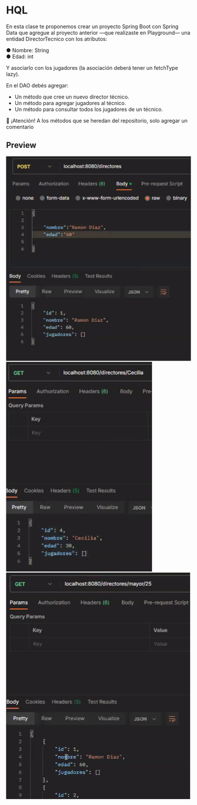 
# HQL

En esta clase te proponemos crear un proyecto Spring Boot con Spring Data que agregue al proyecto anterior —que realizaste en
Playground— una entidad DirectorTecnico con los atributos:

● Nombre: String  
● Edad: int  

Y asociarlo con los jugadores (la asociación deberá tener un fetchType lazy).

En el DAO debés agregar:
- Un método que cree un nuevo director técnico.
- Un método para agregar jugadores al técnico.
- Un método para consultar todos los jugadores de un técnico.

🚨 ¡Atención! A los métodos que se heredan del repositorio, solo agregar un comentario


## Preview
![Preview](https://github.com/soymilidev/JAVA-II/blob/main/C34%20-%20HQL/C32-Clase/DirectoresYJugadores/preview1.png)
![Preview](https://github.com/soymilidev/JAVA-II/blob/main/C34%20-%20HQL/C32-Clase/DirectoresYJugadores/preview2.png)
![Preview](https://github.com/soymilidev/JAVA-II/blob/main/C34%20-%20HQL/C32-Clase/DirectoresYJugadores/preview3.png)